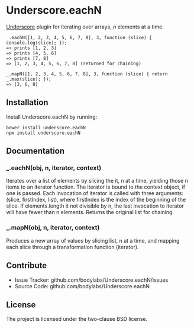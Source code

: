 Underscore.eachN
================

[Underscore][] plugin for iterating over arrays, *n* elements at a time.

    _.eachN([1, 2, 3, 4, 5, 6, 7, 8], 3, function (slice) { console.log(slice); });
    => prints [1, 2, 3]
    => prints [4, 5, 6]
    => prints [7, 8]
    => [1, 2, 3, 4, 5, 6, 7, 8] (returned for chaining)

    _.mapN([1, 2, 3, 4, 5, 6, 7, 8], 3, function (slice) { return _.max(slice); });
    => [3, 6, 8]


Installation
------------

Install Underscore.eachN by running:

    bower install underscore.eachN
    npm install underscore.eachN


Documentation
-------------

### _.eachN(obj, n, iterator, context)

Iterates over a list of elements by slicing the it, n at
a time, yielding those n items to an iterator function.
The iterator is bound to the context object, if one is
passed. Each invocation of iterator is called with three
arguments: (slice, firstIndex, list), where firstIndex is
the index of the beginning of the slice. If elements.length
it not divisible by n, the last invocation to iterator will
have fewer than n elements. Returns the original list for
chaining.

### _.mapN(obj, n, iterator, context)

Produces a new array of values by slicing list, n at a time,
and mapping each slice through a transformation function
(iterator).


Contribute
----------

- Issue Tracker: github.com/bodylabs/Underscore.eachN/issues
- Source Code: github.com/bodylabs/Underscore.eachN


License
-------

The project is licensed under the two-clause BSD license.


[Underscore]: http://underscorejs.org/
